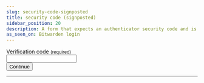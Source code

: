 ```yaml
---
slug: security-code-signposted
title: security code (signposted)
sidebar_position: 20
description: A form that expects an authenticator security code and is signposted
as_seen_on: Bitwarden login
---
```


<div class="container margin-vert--xl">
  <div class="row">
    <div class="card col col--12 padding--md">
      <form
        class="card__body"
        method="POST"
        action="/login"
      >
        <div class="row">
          <div class="col col--12 margin-bottom--md">
            <label class="tw-mb-1 tw-block tw-font-semibold tw-text-main" for="input-3">
              <span>Verification code</span>
              <small> (required)</small>
            </label>
            <br />
            <input
              autocapitalize="none"
              autocomplete="one-time-code"
              autocorrect="none"
              id="input-3"
              inputmode="verbatim"
              name="input-3"
              type="text"
              required
            />
          </div>
          <div class="col col--12 margin-bottom--md">
          <button
            type="submit"
            class="col col--4 button button--primary"
          >
            <span>Continue</span>
          </button>
        </div>
      </form>
    </div>
  </div>
</div>
<hr />
